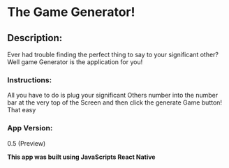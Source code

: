 # The Game Generator!

## Description:
Ever had trouble finding the perfect thing to say to your significant other? Well game Generator is the application for you!

### Instructions:
All you have to do is plug your significant Others number into the number bar at the very top of the Screen and then click the generate Game button! That easy

### App Version: 
0.5 (Preview)

**This app was built using JavaScripts React Native**